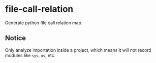 # file-call-relation
Generate python file call relation map.

## Notice
Only analyze importation inside a project, which means it will not record modules like `sys`, `os`, etc.
